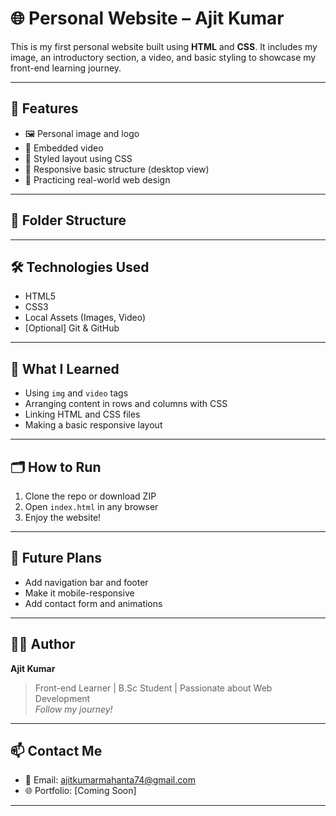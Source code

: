 # 🌐 Personal Website – Ajit Kumar

This is my first personal website built using **HTML** and **CSS**. It includes my image, an introductory section, a video, and basic styling to showcase my front-end learning journey.

---

## 🚀 Features

- 🖼️ Personal image and logo
- 🎥 Embedded video
- 🎨 Styled layout using CSS
- 📱 Responsive basic structure (desktop view)
- 🧪 Practicing real-world web design

---

## 📁 Folder Structure

---

## 🛠️ Technologies Used

- HTML5
- CSS3
- Local Assets (Images, Video)
- [Optional] Git & GitHub

---



## 🧠 What I Learned

- Using `img` and `video` tags
- Arranging content in rows and columns with CSS
- Linking HTML and CSS files
- Making a basic responsive layout

---

## 🗂️ How to Run

1. Clone the repo or download ZIP
2. Open `index.html` in any browser
3. Enjoy the website!

---

## 📌 Future Plans

- Add navigation bar and footer
- Make it mobile-responsive
- Add contact form and animations

---

## 🙋‍♂️ Author

**Ajit Kumar**

> Front-end Learner | B.Sc Student | Passionate about Web Development  
> _Follow my journey!_

---

## 📫 Contact Me

- 📧 Email: ajitkumarmahanta74@gmail.com
- 🌐 Portfolio: [Coming Soon]

---


